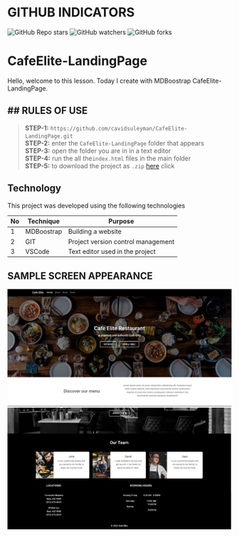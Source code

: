 # GITHUB INDICATORS

![GitHub Repo stars](https://img.shields.io/github/stars/cavidsuleyman/CafeElite-LandingPage?style=for-the-badge)
![GitHub watchers](https://img.shields.io/github/watchers/cavidsuleyman/CafeElite-LandingPage?style=for-the-badge)
![GitHub forks](https://img.shields.io/github/forks/cavidsuleyman/CafeElite-LandingPage?style=for-the-badge)

  # CafeElite-LandingPage

Hello, welcome to this lesson. Today I create with MDBoostrap CafeElite-LandingPage.
## ## RULES OF USE

> **STEP-1:** `https://github.com/cavidsuleyman/CafeElite-LandingPage.git` <br/>
> **STEP-2:**  enter the `CafeElite-LandingPage` folder that appears <br/>
> **STEP-3:**  open the folder you are in in a text editor <br/>
> **STEP-4:**  run the  all the`index.html` files in the main folder <br/>
> **STEP-5:**  to download the project as `.zip`  [here](https://github.com/cavidsuleyman/CafeElite-LandingPage/archive/refs/heads/master.zip) click <br/>


## Technology

This project was developed using the following technologies

| No | Technique | Purpose |
| - | ---------- | --------------------- |
| 1 | MDBoostrap | Building a website |
| 2 | GIT |  Project version control management |
| 3 | VSCode | Text editor used in the project |


## SAMPLE SCREEN APPEARANCE

![There was a screenshot here](./screen.1.PNG)
![There was a screenshot here](./screen.1.2.PNG)


 
